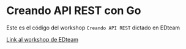# Creando API REST con Go

Este es el código del workshop `Creando API REST` dictado en EDteam

[Link al workshop de EDteam](https://ed.team/cursos/api-rest)
